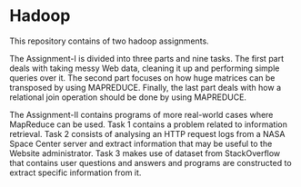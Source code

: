 # Hadoop

This repository contains of two hadoop assignments.

The Assignment-I is divided into three parts and nine tasks. The first part deals with taking messy Web data, cleaning it up and performing simple queries over it. The second part focuses on how huge matrices can be transposed by using MAPREDUCE. Finally, the last part deals with how a relational join operation should be done by using MAPREDUCE. 

The Assignment-II contains programs of more real-world cases where MapReduce can be used. Task 1 contains a problem related to information retrieval. Task 2 consists of analysing an HTTP request logs from a NASA Space Center server and extract information that may be useful to the Website administrator. Task 3 makes use of dataset from StackOverflow that  contains user questions and answers and programs are constructed to extract specific information from it. 
